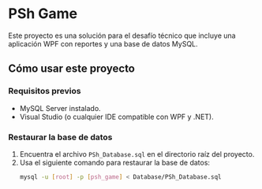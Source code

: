 # PSh Game

Este proyecto es una solución para el desafío técnico que incluye una aplicación WPF con reportes y una base de datos MySQL.

## Cómo usar este proyecto

### Requisitos previos
- MySQL Server instalado.
- Visual Studio (o cualquier IDE compatible con WPF y .NET).

### Restaurar la base de datos
1. Encuentra el archivo `PSh_Database.sql` en el directorio raíz del proyecto.
2. Usa el siguiente comando para restaurar la base de datos:
   ```bash
   mysql -u [root] -p [psh_game] < Database/PSh_Database.sql
